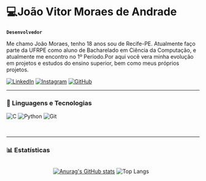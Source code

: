 
#  💻João Vitor Moraes de Andrade

**`Desenvolvedor`**

Me chamo João Moraes, tenho 18 anos sou de Recife-PE. Atualmente faço parte da UFRPE como aluno de Bacharelado em Ciência da Computação, e atualmente me encontro no 1º Período.Por aqui você vera minha evolução em projetos e estudos do ensino superior, bem como meus próprios projetos.


<a href="https://www.linkedin.com/in/joao-vmoraes/" target="_blank"><img alt="LinkedIn" src="https://img.shields.io/badge/linkedin-%230077B5.svg?style=for-the-badge&logo=linkedin&logoColor=white"></a>
<a href="https://www.instagram.com/joaovmoraes_/" target="_blank"><img alt="Instagram" src="https://img.shields.io/badge/instagram-%23E4405F.svg?style=for-the-badge&logo=instagram&logoColor=white"></a>
<a href="https://github.com/joao-vmoraes" target="_blank"><img alt="GitHub" src="https://img.shields.io/badge/GitHub-100000?style=for-the-badge&logo=github&logoColor=white"></a>

---

### 🤖 Linguagens e Tecnologias

![C](https://img.shields.io/badge/C-00599C?style=for-the-badge&logo=c&logoColor=white)
![Python](https://img.shields.io/badge/python-3670A0?style=for-the-badge&logo=python&logoColor=ffdd54)
![Git](https://img.shields.io/badge/GIT-E44C30?style=for-the-badge&logo=git&logoColor=white)

<br/>

<hr/>

### 📊 Estatísticas

<div style="display: flex; justify-content: center; gap: 10px; flex-wrap: wrap;">
  
  [![Anurag's GitHub stats](https://github-readme-stats.vercel.app/api?username=joao-vmoraes&show_icons=true&theme=holi&rank_icon=github&include_all_commits=true)](https://github.com/anuraghazra/github-readme-stats)
  ![Top Langs](https://github-readme-stats.vercel.app/api/top-langs/?username=joao-vmoraes&layout=compact&theme=holi)
  


<br/>


